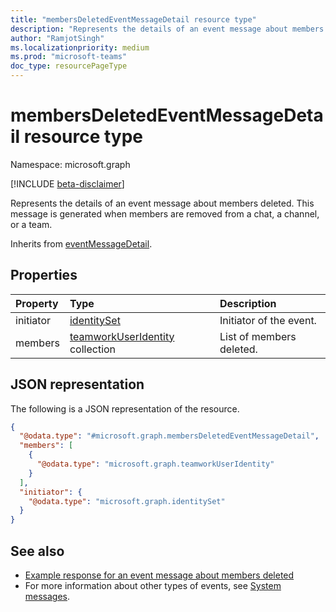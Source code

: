 ```yaml
---
title: "membersDeletedEventMessageDetail resource type"
description: "Represents the details of an event message about members deleted."
author: "RamjotSingh"
ms.localizationpriority: medium
ms.prod: "microsoft-teams"
doc_type: resourcePageType
---
```


# membersDeletedEventMessageDetail resource type

Namespace: microsoft.graph

[!INCLUDE [beta-disclaimer](../../includes/beta-disclaimer.md)]

Represents the details of an event message about members deleted.
This message is generated when members are removed from a chat, a channel, or a team.


Inherits from [eventMessageDetail](../resources/eventmessagedetail.md).

## Properties
|Property|Type|Description|
|:---|:---|:---|
|initiator|[identitySet](../resources/identityset.md)|Initiator of the event.|
|members|[teamworkUserIdentity](../resources/teamworkuseridentity.md) collection|List of members deleted.|

## JSON representation
The following is a JSON representation of the resource.
<!-- {
  "blockType": "resource",
  "@odata.type": "microsoft.graph.membersDeletedEventMessageDetail",
  "baseType": "microsoft.graph.eventMessageDetail"
}
-->
``` json
{
  "@odata.type": "#microsoft.graph.membersDeletedEventMessageDetail",
  "members": [
    {
      "@odata.type": "microsoft.graph.teamworkUserIdentity"
    }
  ],
  "initiator": {
    "@odata.type": "microsoft.graph.identitySet"
  }
}
```


## See also
- [Example response for an event message about members deleted](/graph/system-messages/#members-deleted)
- For more information about other types of events, see [System messages](/graph/system-messages).
